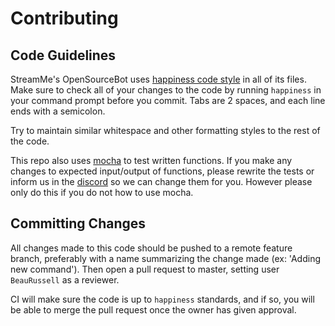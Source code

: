 # Contributing

## Code Guidelines

StreamMe's OpenSourceBot uses [happiness code style][1] in all of its files. Make sure to check
all of your changes to the code by running `happiness` in your command prompt before you commit. 
Tabs are 2 spaces, and each line ends with a semicolon.

Try to maintain similar whitespace and other formatting styles to the rest of the code.

This repo also uses [mocha][2] to test written functions. If you make any changes to expected 
input/output of functions, please rewrite the tests or inform us in the [discord][3] so we can 
change them for you. However please only do this if you do not how to use mocha.

## Committing Changes

All changes made to this code should be pushed to a remote feature branch, preferably with a name 
summarizing the change made (ex: 'Adding new command'). Then open a pull request to master, setting
user `BeauRussell` as a reviewer.

CI will make sure the code is up to `happiness` standards, and if so, you will be able to merge the
pull request once the owner has given approval.



[1]: https://www.npmjs.com/package/happiness
[2]: https://mochajs.org/
[3]: https://discord.gg/YchZTYY